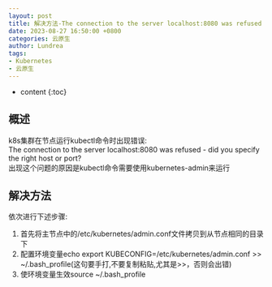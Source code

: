 ```yaml
---
layout: post
title: 解决方法-The connection to the server localhost:8080 was refused - did you specify the right host or port?
date: 2023-08-27 16:50:00 +0800
categories: 云原生
author: Lundrea
tags:
- Kubernetes
- 云原生
---
```

* content
{:toc}
## 概述
k8s集群在节点运行kubectl命令时出现错误:  
The connection to the server localhost:8080 was refused - did you specify the right host or port?  
出现这个问题的原因是kubectl命令需要使用kubernetes-admin来运行








## 解决方法
依次进行下述步骤:  
1. 首先将主节点中的/etc/kubernetes/admin.conf文件拷贝到从节点相同的目录下
2. 配置环境变量echo export KUBECONFIG=/etc/kubernetes/admin.conf >> ~/.bash_profile(这句要手打,不要复制粘贴,尤其是>>，否则会出错)
3. 使环境变量生效source ~/.bash_profile

